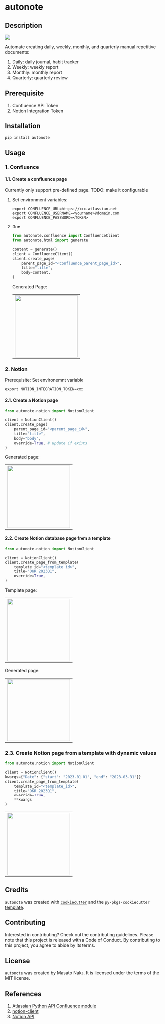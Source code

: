 # autonote

## Description

![](docs/diagram.drawio.svg)

Automate creating daily, weekly, monthly, and quarterly manual repetitive documents:

1. Daily: daily journal, habit tracker
1. Weekly: weekly report
1. Monthly: monthly report
1. Quarterly: quarterly review

## Prerequisite

1. Confluence API Token
1. Notion Integration Token

## Installation

```
pip install autonote
```

## Usage

### 1. Confluence

#### 1.1. Create a confluence page

Currently only support pre-defined page. TODO: make it configurable

1. Set environment variables:

    ```
    export CONFLUENCE_URL=https://xxx.atlassian.net
    export CONFLUENCE_USERNAME=<yourname>@domain.com
    export CONFLUENCE_PASSWORD=<TOKEN>
    ```

1. Run
    ```python
    from autonote.confluence import ConfluenceClient
    from autonote.html import generate

    content = generate()
    client = ConfluenceClient()
    client.create_page(
        parent_page_id="<confluence_parent_page_id>",
        title="title",
        body=content,
    )
    ```

    Generated Page:

    <table><tr><td>
    <img src="docs/confluence_page_0.png" width="200px" />
    </td></tr></table>

### 2. Notion

Prerequisite: Set environemnt variable

```
export NOTION_INTEGRATION_TOKEN=xxx
```

#### 2.1. Create a Notion page

```python
from autonote.notion import NotionClient

client = NotionClient()
client.create_page(
    parent_page_id="<parent_page_id>",
    title="title",
    body="body",
    override=True, # update if exists
)
```

Generated page:

<table><tr><td>
<img src="docs/notion_page_0.png" width="200px" />
</td></tr></table>


#### 2.2. Create Notion database page from a template

```python
from autonote.notion import NotionClient

client = NotionClient()
client.create_page_from_template(
    template_id="<template_id>",
    title="OKR 2023Q1",
    override=True,
)
```

Template page:

<table><tr><td>
<img src="docs/notion_template_page_0.png" width="200px" />
</td></tr></table>

Generated page:

<table><tr><td>
<img src="docs/notion_page_1.png" width="200px" />
</td></tr></table>

### 2.3. Create Notion page from a template with dynamic values

```python
from autonote.notion import NotionClient

client = NotionClient()
kwargs={"Date": {"start": "2023-01-01", "end": "2023-03-31"}}
client.create_page_from_template(
    template_id="<template_id>",
    title="OKR 2023Q1",
    override=True,
    **kwargs
)
```

<table><tr><td>
<img src="docs/notion_page_2.png" width="200px" />
</td></tr></table>


## Credits

`autonote` was created with [`cookiecutter`](https://cookiecutter.readthedocs.io/en/latest/) and the `py-pkgs-cookiecutter` [template](https://github.com/py-pkgs/py-pkgs-cookiecutter).

## Contributing

Interested in contributing? Check out the contributing guidelines. Please note that this project is released with a Code of Conduct. By contributing to this project, you agree to abide by its terms.

## License

`autonote` was created by Masato Naka. It is licensed under the terms of the MIT license.

## References
1. [Atlassian Python API Confluence module](https://atlassian-python-api.readthedocs.io/confluence.html)
1. [notion-client](https://pypi.org/project/notion-client/)
1. [Notion API](https://developers.notion.com/)
